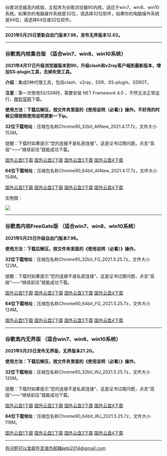 谷歌浏览器高内核版，主程序为谷歌浏览器90内核，适应于win7、win8、win10系统。如果你的电脑操作系统是32位，请选择32位软件，如果你的电脑操作系统是64位，请选择64位或32位软件。

***

**2021年5月25日更新自由门版本7.96，发布无界版本12.02。**

***

### 谷歌高内核集合版  （适合win7、win8、win10系统）

**2021年4月17日升级浏览器版本到90，升级clash和v2ray客户端到最新版本，增加SS-plugin工具，去掉失效工具。**

**介绍**：集成5种代理工具，包括clash、v2ray、SSR、SS-plugin、SSROT。

**注意**：第一次使用SS/SSR时，需要安装 NET Framework 4.0 ，不然无法正常运行，[微软官网](https://www.microsoft.com/zh-cn/download/details.aspx?id=17718)下载。

**使用方法：下载后解压，按文件夹里面的《使用说明（必看）》操作。不好用的时候记得按照使用说明更新一下ip。**

**32位下载地址**：压缩包名称Chrome90_32bit_AllNew_2021.4.17.7z，文件大小153M。

提醒：下载时如果提示“您的连接不是私密连接”，这是证书过期问题，点击“高级”——“继续前往”就能成功下载。

[国外云盘1下载](https://tr101.free4444.xyz/Chrome90_32bit_AllNew_2021.4.17.7z) 
[国外云盘2下载](https://tr61.free4444.xyz/Chrome90_32bit_AllNew_2021.4.17.7z) 
[国外云盘3下载](http://tr91.free4444.xyz/Chrome90_32bit_AllNew_2021.4.17.7z) 
[国外云盘4下载](https://tr71.free4444.xyz/Chrome90_32bit_AllNew_2021.4.17.7z) 

**64位下载地址**：压缩包名称Chrome90_64bit_AllNew_2021.4.17.7z，文件大小154M。

[国外云盘1下载](https://tr101.free4444.xyz/Chrome90_64bit_AllNew_2021.4.17.7z) 
[国外云盘2下载](https://tr61.free4444.xyz/Chrome90_64bit_AllNew_2021.4.17.7z) 
[国外云盘3下载](http://tr91.free4444.xyz/Chrome90_64bit_AllNew_2021.4.17.7z) 
[国外云盘4下载](https://tr71.free4444.xyz/Chrome90_64bit_AllNew_2021.4.17.7z) 

实例图：

![](https://cdn.jsdelivr.net/gh/Alvin9999/pac2/softimag/chrome90-2.PNG)

***

### 谷歌高内核FreeGate版  （适合win7、win8、win10系统）

**2021年5月25日升级自由门版本7.96。**

**使用方法：下载后解压，按文件夹里面的《使用说明（必看）》操作。**

**32位下载地址**：压缩包名称Chrome90_32bit_FG_2021.5.25.7z，文件大小122M。

提醒：下载时如果提示“您的连接不是私密连接”，这是证书过期问题，点击“高级”——“继续前往”就能成功下载。

[国外云盘1下载](https://tr101.free4444.xyz/Chrome90_32bit_FG_2021.5.25.7z) 
[国外云盘2下载](https://tr71.free4444.xyz/Chrome90_32bit_FG_2021.5.25.7z) 
[国外云盘3下载](https://tr61.free4444.xyz/Chrome90_32bit_FG_2021.5.25.7z) 
[国外云盘4下载](http://tr91.free4444.xyz/Chrome90_32bit_FG_2021.5.25.7z) 

**64位下载地址**：压缩包名称Chrome90_64bit_FG_2021.5.25.7z，文件大小124M。

[国外云盘1下载](https://tr101.free4444.xyz/Chrome90_64bit_FG_2021.5.25.7z) 
[国外云盘2下载](https://tr71.free4444.xyz/Chrome90_64bit_FG_2021.5.25.7z) 
[国外云盘3下载](https://tr61.free4444.xyz/Chrome90_64bit_FG_2021.5.25.7z) 
[国外云盘4下载](http://tr91.free4444.xyz/Chrome90_64bit_FG_2021.5.25.7z) 

***

### 谷歌高内无界版  （适合win7、win8、win10系统）

**2021年5月25日发布无界版，无界版本21.20。**

**使用方法：下载后解压，按文件夹里面的《使用说明（必看）》操作。**

**32位下载地址**：压缩包名称Chrome90_32bit_WJ_2021.5.25.7z，文件大小120M。

提醒：下载时如果提示“您的连接不是私密连接”，这是证书过期问题，点击“高级”——“继续前往”就能成功下载。

[国外云盘1下载](https://tr101.free4444.xyz/Chrome90_32bit_WJ_2021.5.25.7z) 
[国外云盘2下载](https://tr71.free4444.xyz/Chrome90_32bit_WJ_2021.5.25.7z) 
[国外云盘3下载](https://tr61.free4444.xyz/Chrome90_32bit_WJ_2021.5.25.7z) 
[国外云盘4下载](http://tr91.free4444.xyz/Chrome90_32bit_WJ_2021.5.25.7z) 

**64位下载地址**：压缩包名称Chrome90_64bit_WJ_2021.5.25.7z，文件大小119M。

[国外云盘1下载](https://tr101.free4444.xyz/Chrome90_64bit_WJ_2021.5.25.7z) 
[国外云盘2下载](https://tr71.free4444.xyz/Chrome90_64bit_WJ_2021.5.25.7z) 
[国外云盘3下载](https://tr61.free4444.xyz/Chrome90_64bit_WJ_2021.5.25.7z) 
[国外云盘4下载](http://tr91.free4444.xyz/Chrome90_64bit_WJ_2021.5.25.7z) 

***

有问题可以发邮件至海外邮箱kebi2014@gmail.com